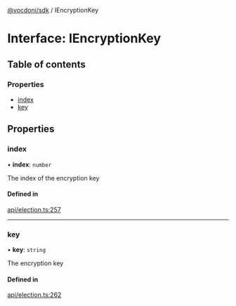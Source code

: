 [@vocdoni/sdk](/sdk) / IEncryptionKey

# Interface: IEncryptionKey

## Table of contents

### Properties

- [index](IEncryptionKey#index)
- [key](IEncryptionKey#key)

## Properties

### index

• **index**: `number`

The index of the encryption key

#### Defined in

[api/election.ts:257](https://github.com/vocdoni/vocdoni-sdk/blob/2ec9544f0d792289a6e591f4f269c47a23ca40a1/src/api/election.ts#L257)

___

### key

• **key**: `string`

The encryption key

#### Defined in

[api/election.ts:262](https://github.com/vocdoni/vocdoni-sdk/blob/2ec9544f0d792289a6e591f4f269c47a23ca40a1/src/api/election.ts#L262)
